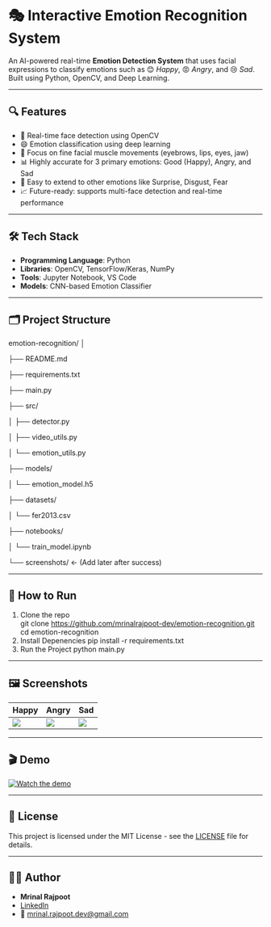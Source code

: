 # 🎭 Interactive Emotion Recognition System

An AI-powered real-time **Emotion Detection System** that uses facial expressions to classify emotions such as 😊 *Happy*, 😡 *Angry*, and 😢 *Sad*. Built using Python, OpenCV, and Deep Learning.

---

## 🔍 Features

- 🎥 Real-time face detection using OpenCV  
- 😄 Emotion classification using deep learning  
- 🎯 Focus on fine facial muscle movements (eyebrows, lips, eyes, jaw)  
- 📊 Highly accurate for 3 primary emotions: Good (Happy), Angry, and Sad  
- 🧠 Easy to extend to other emotions like Surprise, Disgust, Fear  
- 📈 Future-ready: supports multi-face detection and real-time performance

---

## 🛠️ Tech Stack

- **Programming Language**: Python  
- **Libraries**: OpenCV, TensorFlow/Keras, NumPy  
- **Tools**: Jupyter Notebook, VS Code  
- **Models**: CNN-based Emotion Classifier

---

## 🗂️ Project Structure

emotion-recognition/
│

├── README.md

├── requirements.txt

├── main.py

├── src/

│   ├── detector.py

│   ├── video_utils.py

│   └── emotion_utils.py

├── models/

│   └── emotion_model.h5

├── datasets/

│   └── fer2013.csv

├── notebooks/

│   └── train_model.ipynb

└── screenshots/  ← (Add later after success)

---


## 🚀 How to Run

1. Clone the repo  
   git clone https://github.com/mrinalrajpoot-dev/emotion-recognition.git
   cd emotion-recognition
2. Install Depenencies
   pip install -r requirements.txt
3. Run the Project
   python main.py

---

## 🖼️ Screenshots

| Happy | Angry | Sad |
|-------|-------|-----|
| ![](screenshots/happy.png) | ![](screenshots/angry.png) | ![](screenshots/sad.png) |

---

## 🎬 Demo

[![Watch the demo](https://img.youtube.com/vi/YOUR_VIDEO_ID/0.jpg)](https://www.youtube.com/watch?v=YOUR_VIDEO_ID)

---

## 📄 License

This project is licensed under the MIT License - see the [LICENSE](LICENSE) file for details.

---

## 👨‍💻 Author

- **Mrinal Rajpoot**  
- [LinkedIn](https://www.linkedin.com/in/mrinal-rajput-38606a247)  
- 📧 mrinal.rajpoot.dev@gmail.com  






